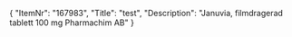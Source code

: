 {
  "ItemNr": "167983",
  "Title": "test",
  "Description": "Januvia, filmdragerad tablett 100 mg Pharmachim AB"
}